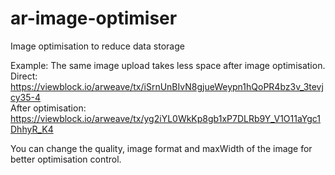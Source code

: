 # ar-image-optimiser
Image optimisation to reduce data storage

Example: The same image upload takes less space after image optimisation.  
Direct: https://viewblock.io/arweave/tx/iSrnUnBIvN8gjueWeypn1hQoPR4bz3v_3tevjcy35-4  
After optimisation: https://viewblock.io/arweave/tx/yg2iYL0WkKp8gb1xP7DLRb9Y_V1O11aYgc1DhhyR_K4  

You can change the quality, image format and maxWidth of the image for better optimisation control.

